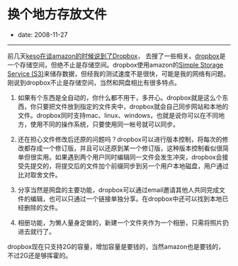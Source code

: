 # 换个地方存放文件

- date: 2008-11-27

--------------------------


前几天[keso在谈amazon的时候说到了Dropbox](http://blog.donews.com/keso/archive/2008/11/25/1387551.aspx)， 去搜了一些相关。[dropbox](https://www.getdropbox.com/)是一个存储空间，但绝不止是存储空间。dropbox使用amazon的[Simple Storage Service (S3)](http://www.amazon.com/gp/browse.html?node=16427261)来储存数据，但经我的测试速度不是很快，可能是我的网络有问题。刚说到dropbox不止是存储空间，当然和网盘相比有很多特点。




1. 如果有个东西是全自动的，你什么都不用干，多开心。dropbox就是这么个东西，你只要把文件放到指定的文件夹中，dropbox就会自己同步网站和本地的文件。dropbox同时支持mac、linux、windows，也就是说你可以在不同地方，使用不同的操作系统，只要使用同一帐号就可以同步。


2. 还在担心文件修改后还原的问题吗？dropbox可以进行版本控制，将每次的修改都存成一个修订版，并且可以还原到某一个修订版，这种版本控制看似很简单但很实用。如果遇到两个用户同时编辑同一文件会发生冲突，dropbox会接受先提交的，将提交后的文件加个前缀同步到另一个用户本地磁盘，用户通过比对取舍文件。


3. 分享当然是网盘的主要功能，dropbox可以通过email邀请其他人共同完成文件的编辑，也可以只通过一个链接单独分享。在dropbox中还可以找到本地已经删除的文件。


4. 相册功能，为懒人量身定做的，新建一个文件夹作为一个相册，只需将照片扔进去就行了。


dropbox现在只支持2G的容量，增加容量是要钱的，当然amazon也是要钱的，不过2G还是够挥霍的。
